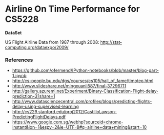 # Airline On Time Performance for CS5228 
**DataSet**

US Flight Airline Data from 1987 through 2008: http://stat-computing.org/dataexpo/2009/

### References
* https://github.com/ofermend/IPython-notebooks/blob/master/blog-part-1.ipynb
* http://cs-people.bu.edu/dgs/courses/cs105/hall_of_fame/timoteo.html
* http://www.slideshare.net/mingxuanli587/final-37296711
* http://gallery.azureml.net/Experiment/Binary-Classification-Flight-delay-prediction-3?share=1
* http://www.datasciencecentral.com/profiles/blogs/predicting-flights-delay-using-supervised-learning
* http://cs229.stanford.edu/proj2012/CastilloLawson-PredictingFlightDelays.pdf
* https://www.google.com.sg/webhp?sourceid=chrome-instant&ion=1&espv=2&ie=UTF-8#q=airline+data+mining&start=10